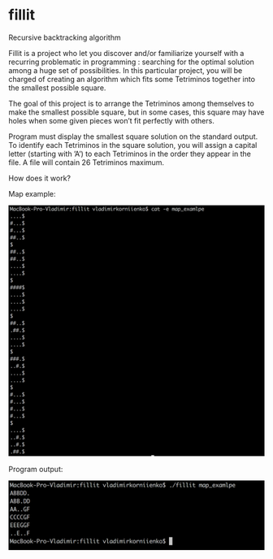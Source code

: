 # fillit
Recursive backtracking algorithm

Fillit is a project who let you discover and/or familiarize yourself with a recurring problematic in programming : searching for the optimal solution among a huge set of possibilities. In this particular project, you will be charged of creating an algorithm which fits some Tetriminos together into the smallest possible square.

The goal of this project is to arrange the Tetriminos among themselves to make the smallest possible square, but in some cases, this square may have holes when some given pieces won’t fit perfectly with others.

Program must display the smallest square solution on the standard output. To identify each Tetriminos in the square solution, you will assign a capital letter (starting with ’A’) to each Tetriminos in the order they appear in the file. A file will contain 26 Tetriminos maximum.

How does it work?

Map example:

![](https://github.com/vlkorniienko/fillit/blob/master/fillit_map.png)

Program output:

![](https://github.com/vlkorniienko/fillit/blob/master/fillit_output.png)

